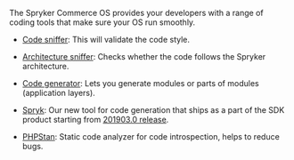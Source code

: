 The Spryker Commerce OS provides your developers with a range of coding tools that make sure your OS run smoothly.

- [Code sniffer](https://documentation.spryker.com/v4/docs/code-sniffer): This will validate the code style.

- [Architecture sniffer](https://documentation.spryker.com/v4/docs/architecture-sniffer): Checks whether the code follows the Spryker architecture.

- [Code generator](https://documentation.spryker.com/v1/docs/code-generator): Lets you generate modules or parts of modules (application layers).

- [Spryk](https://documentation.spryker.com/v2/docs/spryk-201903): Our new tool for code generation that ships as a part of the SDK product starting from [201903.0 release](https://documentation.spryker.com/v4/docs/release-notes-201903-0).

- [PHPStan](https://documentation.spryker.com/v2/docs/phpstan-201903): Static code analyzer for code introspection, helps to reduce bugs.

<!--
**See also:**

* Learn about Collector
* Learn about Event
* Learn about File System
* Learn about Queue
* Learn about Zed API
* Learn about Data Feed module
* Learn about Error Handler
* Learn about Flysystem
* Check out our modules
* Learn about Installer
* Install Spryker from the recipe files
* Learn how to use Logger
* Learn about Sequence Number module
* Learn about Touch
* Handle Zed requests
-->